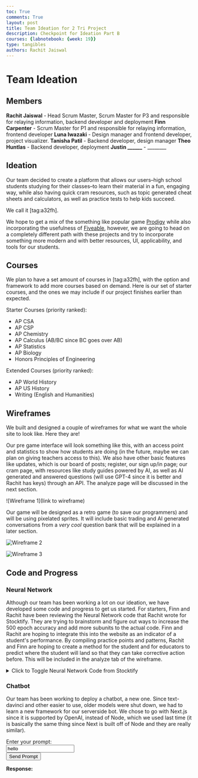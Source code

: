 ```yaml
---
toc: True
comments: True
layout: post
title: Team Ideation for 2 Tri Project
description: Checkpoint for Ideation Part B
courses: {labnotebook: {week: 19}}
type: tangibles
authors: Rachit Jaiswal
---
```


# Team Ideation

## Members
**Rachit Jaiswal** - Head Scrum Master, Scrum Master for P3 and responsible for relaying information, backend developer and deployment
**Finn Carpenter** - Scrum Master for P1 and responsible for relaying information, frontend developer
**Luna Iwazaki** - Design manager and frontend developer, project visualizer.
**Tanisha Patil** - Backend developer, design manager
**Theo Huntlas** - Backend developer, deployment
**Justin ______** - ________

## Ideation
Our team decided to create a platform that allows our users–high school students studying for their classes–to learn their material in a fun, engaging way, while also having quick cram resources, such as topic generated cheat sheets and calculators, as well as practice tests to help kids succeed. 

We call it [tag:a32fh].

We hope to get a mix of the something like popular game [Prodigy](https://www.prodigygame.com/main-en/) while also incorporating the usefulness of [Fiveable](https://fiveable.me/), however, we are going to head on a completely different path with these projects and try to incorporate something more modern and with better resources, UI, applicability, and tools for our students.

## Courses
We plan to have a set amount of courses in [tag:a32fh], with the option and framework to add more courses based on demand. Here is our set of starter courses, and the ones we may include if our project finishes earlier than expected.

Starter Courses (priority ranked):
- AP CSA
- AP CSP
- AP Chemistry
- AP Calculus (AB/BC since BC goes over AB)
- AP Statistics
- AP Biology
- Honors Principles of Engineering

Extended Courses (priority ranked):
- AP World History
- AP US History
- Writing (English and Humanities)

## Wireframes

We built and designed a couple of wireframes for what we want the whole site to look like. Here they are!

Our pre game interface will look something like this, with an access point and statistics to show how students are doing (in the future, maybe we can plan on giving teachers access to this). We also have other basic features like updates, which is our board of posts; register, our sign up/in page; our cram page, with resources like study guides powered by AI, as well as AI generated and answered questions (will use GPT-4 since it is better and Rachit has keys) through an API. The analyze page will be discussed in the next section.

![Wireframe 1](link to wireframe)

Our game will be designed as a retro game (to save our programmers) and will be using pixelated sprites. It will include basic trading and AI generated conversations from a *very cool* question bank that will be explained in a later section. 

![Wireframe 2](https://rackets-assets.vercel.app/assets/2tprojectwire3.png)

![Wireframe 3](https://rackets-assets.vercel.app/assets/2tprojectwire2.png)

## Code and Progress

### Neural Network

Although our team has been working a lot on our ideation, we have developed some code and progress to get us started. For starters, Finn and Rachit have been reviewing the Neural Network code that Rachit wrote for Stocktify. They are trying to brainstorm and figure out ways to increase the 500 epoch accuracy and add more subunits to the actual code. Finn and Rachit are hoping to integrate this into the website as an indicator of a student's performance. By compiling practice points and patterns, Rachit and Finn are hoping to create a method for the student and for educators to predict where the student will land so that they can take corrective action before. This will be included in the analyze tab of the wireframe.

<details>
    <summary>Click to Toggle Neural Network Code from Stocktify</summary>
    <div>

    class App {
        constructor() {}

        static main() {
            const app = new App();
            app.trainAndPredict(28, -12);
        }

        makeAPrediction(num1, num2) {
            const app = new App();
            return app.trainAndPredict(num1, num2);
        }

        strongerPrediction(input1, input2) {
            const network = new App();
            const list = [];
            for (let i = 0; i <= 10; i++) {
                list.push(network.makeAPrediction(input1, input2));
            }
            const top3 = list.sort((a, b) => b - a).slice(0, 3);
            const averageOfTop3 = top3.reduce((acc, val) => acc + val, 0) / top3.length;
            return averageOfTop3;
        }

        trainAndPredict(num1, num2) {
            const data = [
                [28, -12],
                [28, 21],
                [98, 11],
                [14, -33]
            ];
            const answers = [0.2, 0.7, 0.9, 0.1];

            const network500 = new Network(500);
            network500.train(data, answers);

            const network1000 = new Network(1000);
            network1000.train(data, answers);

            const prediction = network500.predict(num1, num2);
            return prediction;
        }
    }

    class Network {
        constructor(epochs, learnFactor = null) {
            this.epochs = epochs;
            this.learnFactor = learnFactor;
            this.neurons = Array(6).fill().map(() => new Neuron());
        }

        predict(input1, input2) {
            return this.neurons[5].compute(
                this.neurons[4].compute(
                    this.neurons[2].compute(input1, input2),
                    this.neurons[1].compute(input1, input2)
                ),
                this.neurons[3].compute(
                    this.neurons[1].compute(input1, input2),
                    this.neurons[0].compute(input1, input2)
                )
            );
        }

        train(data, answers) {
            let bestEpochLoss = null;
            for (let epoch = 0; epoch < this.epochs; epoch++) {
                const epochNeuron = this.neurons[epoch % 6];
                epochNeuron.mutate(this.learnFactor);

                const predictions = data.map(d => this.predict(d[0], d[1]));
                const thisEpochLoss = Util.meanSquareLoss(answers, predictions);

                if (bestEpochLoss === null) {
                    bestEpochLoss = thisEpochLoss;
                    epochNeuron.remember();
                } else {
                    if (thisEpochLoss < bestEpochLoss) {
                        bestEpochLoss = thisEpochLoss;
                        epochNeuron.remember();
                    } else {
                        epochNeuron.forget();
                    }
                }
            }
        }
    }

    class Neuron {
        constructor() {
            this.random = Math.random;
            this.oldBias = this.random() * 2 - 1;
            this.bias = this.random() * 2 - 1;
            this.oldWeight1 = this.random() * 2 - 1;
            this.weight1 = this.random() * 2 - 1;
            this.oldWeight2 = this.random() * 2 - 1;
            this.weight2 = this.random() * 2 - 1;
        }

        mutate(learnFactor) {
            const changeFactor = learnFactor ? learnFactor * (this.random() * 2 - 1) : this.random() * 2 - 1;
            const propertyToChange = Math.floor(this.random() * 3);
            if (propertyToChange === 0) {
                this.bias += changeFactor;
            } else if (propertyToChange === 1) {
                this.weight1 += changeFactor;
            } else {
                this.weight2 += changeFactor;
            }
        }

        forget() {
            this.bias = this.oldBias;
            this.weight1 = this.oldWeight1;
            this.weight2 = this.oldWeight2;
        }

        remember() {
            this.oldBias = this.bias;
            this.oldWeight1 = this.weight1;
            this.oldWeight2 = this.weight2;
        }

        compute(input1, input2) {
            const preActivation = (this.weight1 * input1) + (this.weight2 * input2) + this.bias;
            const output = Util.sigmoid(preActivation);
            return output;
        }
    }

    class Util {
        static sigmoid(inVal) {
            return 1 / (1 + Math.exp(-inVal));
        }

        static meanSquareLoss(correctAnswers, predictedAnswers) {
            const sumSquare = correctAnswers.reduce((acc, val, idx) => {
                const error = val - predictedAnswers[idx];
                return acc + (error * error);
            }, 0);
            return sumSquare / correctAnswers.length;
        }
    }

    function executePrediction() {
        const num1 = parseInt(document.getElementById('num1').value, 10);
        const num2 = parseInt(document.getElementById('num2').value, 10);

        const app = new App();
        const result = app.trainAndPredict(num1, num2);

        document.getElementById('output').textContent = `Prediction Result: ${result}`;
    }
    function executePrediction() {
        const num1 = parseInt(document.getElementById('num1').value, 10);
        const num2 = parseInt(document.getElementById('num2').value, 10);

        const app = new App();
        const predictions = [];
        for (let i = 0; i < 10; i++) {
            predictions.push(app.trainAndPredict(num1, num2));
        }
        const top3 = predictions.sort((a, b) => b - a).slice(0, 3);
        const averageOfTop3 = top3.reduce((acc, val) => acc + val, 0) / top3.length;

        document.getElementById('output').textContent = `Prediction Result: ${averageOfTop3.toFixed(2)}`;

        // Update the progress bar
        const progressBar = document.getElementById('progressBar');
        progressBar.style.width = `${averageOfTop3 * 100}%`;
    }

    </div>
</details>


### Chatbot

Our team has been working to deploy a chatbot, a new one. Since text-davinci and other easier to use, older models were shut down, we had to learn a new framework for our serverside bot. We chose to go with Next.js since it is supported by OpenAI, instead of Node, which we used last time (it is basically the same thing since Next is built off of Node and they are really similar). 

<label for="prompt">Enter your prompt:</label><br>
<input type="text" id="prompt" name="prompt" value="hello"><br>
<button onclick="sendPrompt()">Send Prompt</button>
<p><strong>Response:</strong></p>
<p id="response"></p>
<script>
    async function sendPrompt() {
        const promptText = document.getElementById('prompt').value;
        const responseContainer = document.getElementById('response');
        try {
            const response = await fetch('https://gptbot-git-main-rachit-j.vercel.app/api/openai', {
                method: 'POST',
                headers: {
                    'Content-Type': 'application/json',
                },
                body: JSON.stringify({ prompt: promptText })
                signal: signal,
                mode: 'cors' // Add this line to enable CORS
            });
            const data = await response.json();
            responseContainer.textContent = data.text;
        } catch (error) {
            responseContainer.textContent = 'Error: ' + error;
        }
    }
</script>


